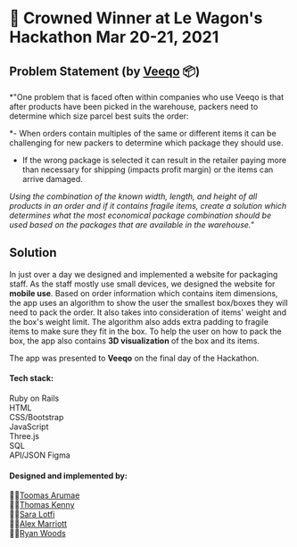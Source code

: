 # 👑 Crowned Winner at Le Wagon's Hackathon Mar 20-21, 2021 

## Problem Statement (by [Veeqo](https://www.veeqo.com) 📦)

*"One problem that is faced often within companies who use Veeqo is that after products have been picked in the warehouse, packers need to determine which size parcel best suits the order:

*-   When orders contain multiples of the same or different items it can be challenging for new packers to determine which package they should use.  
-   If the wrong package is selected it can result in the retailer paying more than necessary for shipping (impacts profit margin) or the items can arrive damaged.
    
*Using the combination of the known width, length, and height of all products in an order and if it contains fragile items, create a solution which determines what the most economical package combination should be used based on the packages that are available in the warehouse."*

## Solution
In just over a day we designed and implemented a website for packaging staff. As the staff mostly use small devices, we designed the website for **mobile use**. Based on order information which contains item dimensions, the app uses an algorithm to show the user the smallest box/boxes they will need to pack the order. It also takes into consideration of items' weight and the box's weight limit. The algorithm also adds extra padding to fragile items to make sure they fit in the box. To help the user on how to pack the box, the app also contains **3D visualization** of the box and its items.

The app was presented to **Veeqo** on the final day of the Hackathon.

#### Tech stack:
Ruby on Rails  
HTML  
CSS/Bootstrap  
JavaScript  
Three.js  
SQL  
API/JSON 
Figma


#### Designed and implemented by: 
👨‍💻[Toomas Arumae](https://github.com/tarumae)  
👨‍💻[Thomas Kenny](https://github.com/thomas-kenny)  
👩‍💻[Sara Lotfi](https://github.com/saralotfi)  
👨‍💻[Alex Marriott](https://github.com/A-Marriott)  
👨‍💻[Ryan Woods](https://github.com/RyanofWoods)

